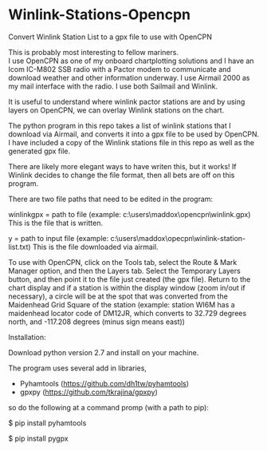 # Winlink-Stations-Opencpn
Convert Winlink Station List to a gpx file to use with OpenCPN

This is probably most interesting to fellow mariners.  
I use OpenCPN as one of my onboard chartplotting solutions and I have an Icom IC-M802 SSB radio with
a Pactor modem to communicate and download weather and other information underway.  I use Airmail 2000
as my mail interface with the radio.  I use both Sailmail and Winlink.

It is useful to understand where winlink pactor stations are and by using layers on OpenCPN, we can overlay
Winlink stations on the chart.

The python program in this repo takes a list of winlink stations that I download via Airmail, and converts
it into a gpx file to be used by OpenCPN.  I have included a copy of the Winlink stations file in this repo 
as well as the generated gpx file.

There are likely more elegant ways to have writen this, but it works!  If Winlink decides to change the file format, 
then all bets are off on this program.

There are two file paths that need to be edited in the program:

winlinkgpx = path to file (example:  c:\users\maddox\opencpn\winlink.gpx)  This is the file that is written.

y = path to input file    (example:  c:\users\maddox\opecpn\winlink-station-list.txt)  This is the file downloaded via airmail.

To use with OpenCPN, click on the Tools tab, select the Route & Mark Manager option, and then the Layers tab.  Select the 
Temporary Layers button, and then point it to the file just created (the gpx file).  Return to the chart display and if a 
station is within the display window (zoom in/out if necessary), a circle will be at the spot that was converted from the 
Maidenhead Grid Square of the station (example: station WI6M has a maidenhead locator code of DM12JR, which converts to 
32.729 degrees north, and -117.208 degrees (minus sign means east))

Installation:

Download python version 2.7 and install on your machine.

The program uses several add in libraries, 

- Pyhamtools (https://github.com/dh1tw/pyhamtools)
- gpxpy      (https://github.com/tkrajina/gpxpy)

so do the following at a command promp (with a path to pip):

  $ pip install pyhamtools
  
  $ pip install pygpx



